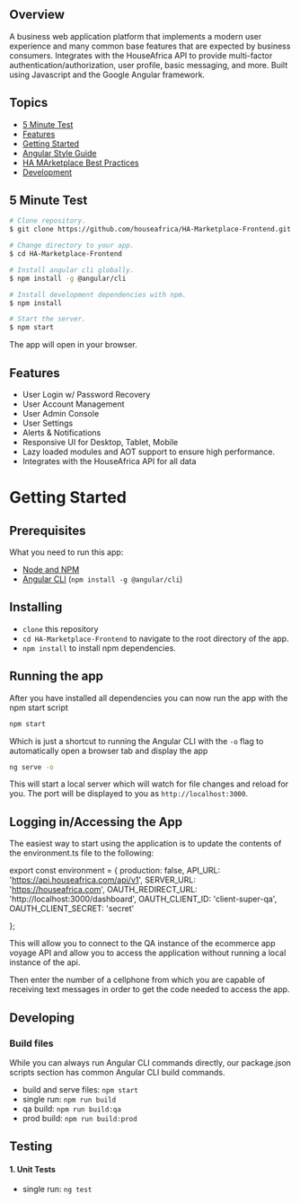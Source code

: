 ## Overview
A business web application platform that implements a modern user experience and many common base features that are expected by business consumers. Integrates with the HouseAfrica API to provide multi-factor authentication/authorization, user profile, basic messaging, and more. Built using Javascript and the Google Angular framework. 


## Topics
* [5 Minute Test](#5-minute-test)
* [Features](#features)
* [Getting Started](#getting-started)
* [Angular Style Guide](https://angular.io/guide/styleguide)
* [HA MArketplace Best Practices](readme_docs/HA_MARKETPLACE_STYLE_GUIDE.md)
* [Development](readme_docs/DEVELOPMENT.md)

## 5 Minute Test
```bash
# Clone repository.
$ git clone https://github.com/houseafrica/HA-Marketplace-Frontend.git

# Change directory to your app.
$ cd HA-Marketplace-Frontend

# Install angular cli globally.
$ npm install -g @angular/cli

# Install development dependencies with npm.
$ npm install

# Start the server.
$ npm start
```

The app will open in your browser.

## Features
* User Login w/ Password Recovery
* User Account Management
* User Admin Console
* User Settings
* Alerts & Notifications
* Responsive UI for Desktop, Tablet, Mobile
* Lazy loaded modules and AOT support to ensure high performance.
* Integrates with the HouseAfrica API for all data

# Getting Started

## Prerequisites

What you need to run this app:
* [Node and NPM](https://nodejs.org)
* [Angular CLI](https://cli.angular.io/) (`npm install -g @angular/cli`)

## Installing

* `clone` this repository
* `cd HA-Marketplace-Frontend` to navigate to the root directory of the app.
* `npm install` to install npm dependencies.

## Running the app

After you have installed all dependencies you can now run the app with the npm start script
```bash
npm start
```
Which is just a shortcut to running the Angular CLI with the `-o` flag to automatically open a browser tab and display the app
```bash
ng serve -o
```

This will start a local server which will watch for file changes and reload for you. The port will be displayed to you as `http://localhost:3000`.

## Logging in/Accessing the App

The easiest way to start using the application is to update the contents of the environment.ts file to the following:

export const environment = {
  production: false,
  API_URL: 'https://api.houseafrica.com/api/v1',
  SERVER_URL: 'https://houseafrica.com',
  OAUTH_REDIRECT_URL: 'http://localhost:3000/dashboard',
  OAUTH_CLIENT_ID: 'client-super-qa',
  OAUTH_CLIENT_SECRET: 'secret'

};

This will allow you to connect to the QA instance of the ecommerce app voyage API and 
allow you to access the application without running a local instance of the api.

Then enter the number of a cellphone from which you are capable of receiving text messages in order to get the code needed to access the app.

## Developing

### Build files

While you can always run Angular CLI commands directly, our package.json scripts section has common Angular CLI build commands. 

* build and serve files: `npm start`
* single run: `npm run build`
* qa build: `npm run build:qa`
* prod build: `npm run build:prod`


## Testing

#### 1. Unit Tests

* single run: `ng test`
